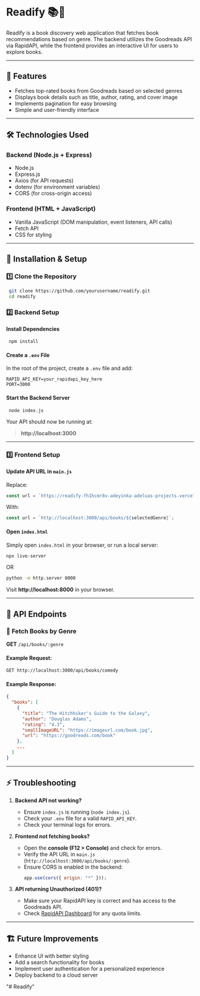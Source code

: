 # Readify 📚🚀

Readify is a book discovery web application that fetches book recommendations based on genre. The backend utilizes the Goodreads API via RapidAPI, while the frontend provides an interactive UI for users to explore books.

---

## 🌟 Features
- Fetches top-rated books from Goodreads based on selected genres
- Displays book details such as title, author, rating, and cover image
- Implements pagination for easy browsing
- Simple and user-friendly interface

---

## 🛠️ Technologies Used

### **Backend** (Node.js + Express)
- Node.js
- Express.js
- Axios (for API requests)
- dotenv (for environment variables)
- CORS (for cross-origin access)

### **Frontend** (HTML + JavaScript)
- Vanilla JavaScript (DOM manipulation, event listeners, API calls)
- Fetch API
- CSS for styling

---

## 🚀 Installation & Setup

### **1️⃣ Clone the Repository**
```sh
 git clone https://github.com/yourusername/readify.git
 cd readify
```

### **2️⃣ Backend Setup**

#### Install Dependencies
```sh
 npm install
```

#### Create a `.env` File
In the root of the project, create a `.env` file and add:
```env
RAPID_API_KEY=your_rapidapi_key_here
PORT=3000
```

#### Start the Backend Server
```sh
 node index.js
```
Your API should now be running at:
> **http://localhost:3000**

---

### **3️⃣ Frontend Setup**

#### Update API URL in `main.js`
Replace:
```js
const url = `https://readify-fh1hcmr8v-adeyinka-adeluas-projects.vercel.app/api/books/${selectedGenre}`;
```
With:
```js
const url = `http://localhost:3000/api/books/${selectedGenre}`;
```

#### Open `index.html`
Simply open `index.html` in your browser, or run a local server:
```sh
npx live-server
```
OR
```sh
python -m http.server 8000
```
Visit **http://localhost:8000** in your browser.

---

## 📌 API Endpoints

### 🔹 **Fetch Books by Genre**
**GET** `/api/books/:genre`

#### Example Request:
```sh
GET http://localhost:3000/api/books/comedy
```

#### Example Response:
```json
{
  "books": [
    {
      "title": "The Hitchhiker's Guide to the Galaxy",
      "author": "Douglas Adams",
      "rating": "4.3",
      "smallImageURL": "https://imageurl.com/book.jpg",
      "url": "https://goodreads.com/book"
    },
    ...
  ]
}
```

---

## ⚡ Troubleshooting

1. **Backend API not working?**
   - Ensure `index.js` is running (`node index.js`).
   - Check your `.env` file for a valid `RAPID_API_KEY`.
   - Check your terminal logs for errors.

2. **Frontend not fetching books?**
   - Open the **console (F12 > Console)** and check for errors.
   - Verify the API URL in `main.js` (`http://localhost:3000/api/books/:genre`).
   - Ensure CORS is enabled in the backend:
     ```js
     app.use(cors({ origin: "*" }));
     ```

3. **API returning Unauthorized (401)?**
   - Make sure your RapidAPI key is correct and has access to the Goodreads API.
   - Check [RapidAPI Dashboard](https://rapidapi.com/) for any quota limits.

---

## 🏗️ Future Improvements
- Enhance UI with better styling
- Add a search functionality for books
- Implement user authentication for a personalized experience
- Deploy backend to a cloud server

"# Readify" 
